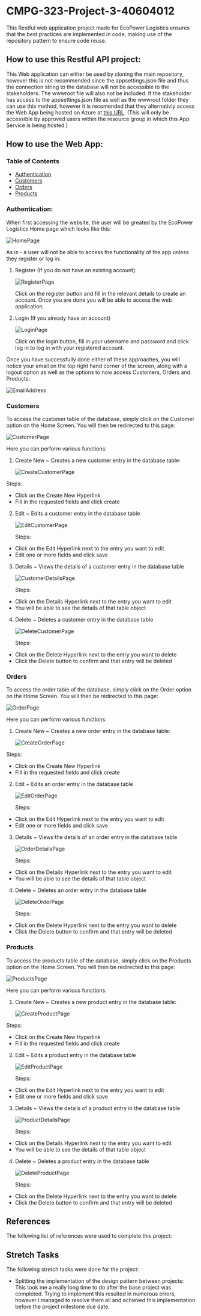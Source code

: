 # CMPG-323-Project-3-40604012
This Restful web application project made for EcoPower Logistics ensures that the best practices are implemented in code, making use of the repository pattern to ensure code reuse.

## How to use this Restful API project:
This Web application can either be used by cloning the main repository, however this is not recommended since the appsettings.json file and thus the connection string to the database will not be accessible to the stakeholders. The wwwroot file will also not be included. If the stakeholder has access to the appsettings.json file as well as the wwwroot folder they can use this method, however it is recomended that they alternativly access the Web App being hosted on Azure at [this URL](https://ecopowerlogisticswebapplication.azurewebsites.net). (This will only be accessible by approved users within the resource group in which this App Service is being hosted.)

## How to use the Web App:
### Table of Contents
- [Authentication](#authentication)
- [Customers](#customers)
- [Orders](#orders)
- [Products](#products)

### Authentication:

When first accessing the website, the user will be greated by the EcoPower Logistics Home page which looks like this:

![HomePage](https://github.com/lvdv4j/CMPG-323-Project-3-40604012/assets/104925498/48acd7cd-1ae5-4830-8275-6cb34b200b6e)

As is - a user will not be able to access the functionality of the app unless they register or log in:

1. Register (If you do not have an existing account):

   ![RegisterPage](https://github.com/lvdv4j/CMPG-323-Project-3-40604012/assets/104925498/a9d37432-fa41-4385-8f33-390e8ee1e52c)

   Click on the register button and fill in the relevant details to create an account. Once you are done you will be able to access the web application.

2. Login (If you already have an account)

   ![LoginPage](https://github.com/lvdv4j/CMPG-323-Project-3-40604012/assets/104925498/ae7b25b7-a37c-4977-a2ae-16cd7c2e73ef)

   Click on the login button, fill in your username and password and click log in to log in with your registered account.

Once you have successfully done either of these approaches, you will notice your email on the top right hand corner of the screen, along with a logout option as well as the options to now access Customers, Orders and Products:

![EmailAddress](https://github.com/lvdv4j/CMPG-323-Project-3-40604012/assets/104925498/a36fe06a-560b-4c9b-888a-78c04346cb6b)

### Customers

To access the customer table of the database, simply click on the Customer option on the Home Screen. You will then be redirected to this page:

![CustomerPage](https://github.com/lvdv4j/CMPG-323-Project-3-40604012/assets/104925498/2c2a4953-2328-4e87-9d3e-0c380a11ed5d)

Here you can perform various functions:

1. Create New ~ Creates a new customer entry in the database table:

   ![CreateCustomerPage](https://github.com/lvdv4j/CMPG-323-Project-3-40604012/assets/104925498/1b7d14db-45c9-490b-b149-5adb0a148248)

  Steps:
  - Click on the Create New Hyperlink
  - Fill in the requested fields and click create

2. Edit ~ Edits a customer entry in the database table

   ![EditCustomerPage](https://github.com/lvdv4j/CMPG-323-Project-3-40604012/assets/104925498/d0ae94fe-3f65-4ae0-9001-33390585d376)

   Steps:
  - Click on the Edit Hyperlink next to the entry you want to edit
  - Edit one or more fields and click save

3. Details ~ Views the details of a customer entry in the database table

   ![CustomerDetailsPage](https://github.com/lvdv4j/CMPG-323-Project-3-40604012/assets/104925498/9ce61d56-ec08-4b88-b7b5-42ee27e2ebae)

   Steps:
  - Click on the Details Hyperlink next to the entry you want to edit
  - You will be able to see the details of that table object

4. Delete ~ Deletes a customer entry in the database table

   ![DeleteCustomerPage](https://github.com/lvdv4j/CMPG-323-Project-3-40604012/assets/104925498/8139dbea-1948-45ea-bceb-f9c1bc99fb11)

   Steps:
  - Click on the Delete Hyperlink next to the entry you want to delete
  - Click the Delete button to confirm and that entry will be deleted

### Orders

To access the order table of the database, simply click on the Order option on the Home Screen. You will then be redirected to this page:

![OrderPage](https://github.com/lvdv4j/CMPG-323-Project-3-40604012/assets/104925498/7a9ae7e0-5581-4117-8d6e-698ad31ad9bd)

Here you can perform various functions:

1. Create New ~ Creates a new order entry in the database table:

   ![CreateOrderPage](https://github.com/lvdv4j/CMPG-323-Project-3-40604012/assets/104925498/2f41b53a-cb2d-4de8-b558-9c6bc9e75118)

  Steps:
  - Click on the Create New Hyperlink
  - Fill in the requested fields and click create

2. Edit ~ Edits an order entry in the database table

   ![EditOrderPage](https://github.com/lvdv4j/CMPG-323-Project-3-40604012/assets/104925498/042d2f0a-c240-4028-be42-c7f9bdb4ca31)

   Steps:
  - Click on the Edit Hyperlink next to the entry you want to edit
  - Edit one or more fields and click save

3. Details ~ Views the details of an order entry in the database table

   ![OrderDetailsPage](https://github.com/lvdv4j/CMPG-323-Project-3-40604012/assets/104925498/8f288d0d-28bc-4cd7-85ff-387df6331b59)

   Steps:
  - Click on the Details Hyperlink next to the entry you want to edit
  - You will be able to see the details of that table object

4. Delete ~ Deletes an order entry in the database table

   ![DeleteOrderPage](https://github.com/lvdv4j/CMPG-323-Project-3-40604012/assets/104925498/9241256f-d971-4929-bd41-ab8c5be30962)

   Steps:
  - Click on the Delete Hyperlink next to the entry you want to delete
  - Click the Delete button to confirm and that entry will be deleted

### Products

To access the products table of the database, simply click on the Products option on the Home Screen. You will then be redirected to this page:

![ProductsPage](https://github.com/lvdv4j/CMPG-323-Project-3-40604012/assets/104925498/5305c5fa-743d-410a-9423-1f0b1edeea88)

Here you can perform various functions:

1. Create New ~ Creates a new product entry in the database table:

   ![CreateProductPage](https://github.com/lvdv4j/CMPG-323-Project-3-40604012/assets/104925498/837d2d7f-2611-427a-88e4-3058df09723c)

  Steps:
  - Click on the Create New Hyperlink
  - Fill in the requested fields and click create

2. Edit ~ Edits a product entry in the database table

   ![EditProductPage](https://github.com/lvdv4j/CMPG-323-Project-3-40604012/assets/104925498/76bdfd58-867c-45bb-8b44-736540f16592)

   Steps:
  - Click on the Edit Hyperlink next to the entry you want to edit
  - Edit one or more fields and click save

3. Details ~ Views the details of a product entry in the database table

   ![ProductDetailsPage](https://github.com/lvdv4j/CMPG-323-Project-3-40604012/assets/104925498/cafbd252-9208-4823-98af-c9478fc21277)

   Steps:
  - Click on the Details Hyperlink next to the entry you want to edit
  - You will be able to see the details of that table object

4. Delete ~ Deletes a product entry in the database table

   ![DeleteProductPage](https://github.com/lvdv4j/CMPG-323-Project-3-40604012/assets/104925498/d026701d-edee-4fc7-a1c9-acecc009e39e)

   Steps:
  - Click on the Delete Hyperlink next to the entry you want to delete
  - Click the Delete button to confirm and that entry will be deleted

## References
The following list of references were used to complete this project: 


## Stretch Tasks
The following stretch tasks were done for the project:
- Splitting the implementation of the design pattern between projects: This took me a really long time to do after the base project was completed. Trying to implement this resulted in numerous errors, however I managed to resolve them all and achieved this implementation before the project milestone due date.



